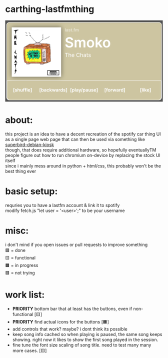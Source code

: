 # carthing-lastfmthing
![Example Image](/files/example2.png)
# about:
this project is an idea to have a decent recreation of the spotify car thing UI as a single page web page that can then be used via something like [superbird-debian-kiosk](https://github.com/bishopdynamics/superbird-debian-kiosk)  
though, that does require additional hardware, so hopefully eventuallyTM people figure out how to run chromium on-device by replacing the stock UI itself  
since i mainly mess around in python + html/css, this probably won't be the best thing ever
# basic setup:
requries you to have a lastfm account & link it to spotify  
modify fetch.js "let user = '\<user\>';" to be your username
# misc:
i don't mind if you open issues or pull requests to improve something  
🟩 = done  
🟨 = functional  
🟧 = in progress  
🟥 = not trying  
# work list:
- **PRIORITY** bottom bar that at least has the buttons, even if non-functional [🟨]
- **PRIORITY** find actual icons for the buttons [🟧]
- add controls that work? maybe? i dont think its possible
- keep song info cached so when playing is paused, the same song keeps showing. right now it likes to show the first song played in the session.
- fine tune the font size scaling of song title. need to test many many more cases. [🟨]